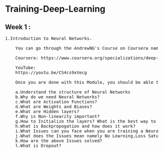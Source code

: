 # Training-Deep-Learning

## Week 1 :
<pre>
1.Introduction to Neural Networks.

    You can go through the AndrewNG's Course on Coursera named DeepLearning.ai - Module 1 to get a brief introduction of Neural Networks. You can find the course at the following link :

    Coursera: https://www.coursera.org/specializations/deep-learning

    YouTube:
    https://youtu.be/CS4cs9xVecg

    Once you are done with this Module, you should be able to understand and answer the following, If you cant, please google and try to find the answers for the same.

    a.Understand the structure of Neural Networks
    b.Why do we need Neural Networks?
    c.What are Activation Functions?
    d.What are Weights and Biases?
    e.What are Hidden layers?
    f.Why is Non-linearity important?
    g.How to Initialize the layers? What is the best way to do the same?
    h.What is Backpropogation and how does it work?
    i.What Issues can you face when you are training a Neural Network?
    j.What does the Issues mean namely No Learning,Loss Saturation, Overfitting, Vanishing and Exploding Gradients.
    k.How are the above Issues solved?
    l.What is Dropout?
</pre>

